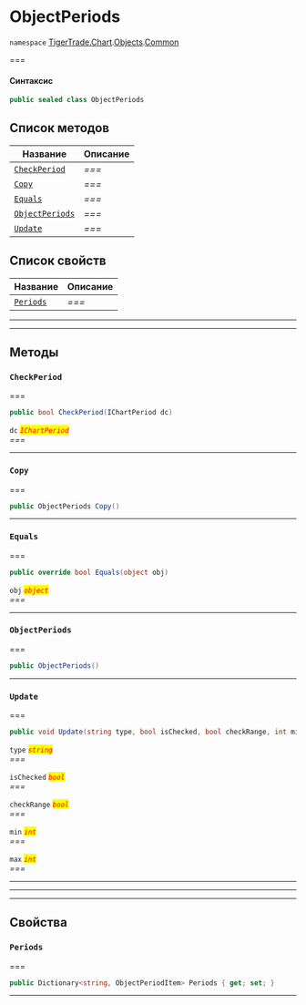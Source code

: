 # ObjectPeriods

`namespace` [TigerTrade.Chart](../../../../).[Objects](../).[Common](./)

\===

#### Синтаксис

```csharp
public sealed class ObjectPeriods
```

## Список методов

| Название                                                    | Описание |
| ----------------------------------------------------------- | -------- |
| [`CheckPeriod`](objectperiods.cs.md#method-checkperiod)     | _===_    |
| [`Copy`](objectperiods.cs.md#method-copy)                   | _===_    |
| [`Equals`](objectperiods.cs.md#method-equals)               | _===_    |
| [`ObjectPeriods`](objectperiods.cs.md#method-objectperiods) | _===_    |
| [`Update`](objectperiods.cs.md#method-update)               | _===_    |

## Список свойств

| Название                                          | Описание |
| ------------------------------------------------- | -------- |
| [`Periods`](objectperiods.cs.md#property-periods) | _===_    |

***

***

## Методы

### `CheckPeriod` <a href="#method-checkperiod" id="method-checkperiod"></a>

\===

```csharp
public bool CheckPeriod(IChartPeriod dc)
```

`dc` _<mark style="color:red;">`IChartPeriod`</mark>_\
_===_

***

### `Copy` <a href="#method-copy" id="method-copy"></a>

\===

```csharp
public ObjectPeriods Copy()
```

***

### `Equals` <a href="#method-equals" id="method-equals"></a>

\===

```csharp
public override bool Equals(object obj)
```

`obj` _<mark style="color:red;">`object`</mark>_\
_===_

***

### `ObjectPeriods` <a href="#method-objectperiods" id="method-objectperiods"></a>

\===

```csharp
public ObjectPeriods()
```

***

### `Update` <a href="#method-update" id="method-update"></a>

\===

```csharp
public void Update(string type, bool isChecked, bool checkRange, int min, int max)
```

`type` _<mark style="color:red;">`string`</mark>_\
_===_

`isChecked` _<mark style="color:red;">`bool`</mark>_\
_===_

`checkRange` _<mark style="color:red;">`bool`</mark>_\
_===_

`min` _<mark style="color:red;">`int`</mark>_\
_===_

`max` _<mark style="color:red;">`int`</mark>_\
_===_

***

***

***

## Свойства

### `Periods` <a href="#property-periods" id="property-periods"></a>

\===

```csharp
public Dictionary<string, ObjectPeriodItem> Periods { get; set; }
```

***
